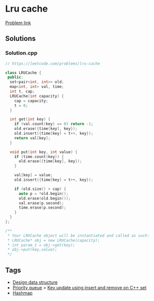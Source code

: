 # Lru cache

[Problem link](https://leetcode.com/problems/lru-cache)

## Solutions


### Solution.cpp
```cpp
// https://leetcode.com/problems/lru-cache

class LRUCache {
 public:
  set<pair<int, int>> old;
  map<int, int> val, time;
  int t, cap;
  LRUCache(int capacity) {
    cap = capacity;
    t = 0;
  }

  int get(int key) {
    if (val.count(key) == 0) return -1;
    old.erase({time[key], key});
    old.insert({time[key] = t++, key});
    return val[key];
  }

  void put(int key, int value) {
    if (time.count(key)) {
      old.erase({time[key], key});
    }

    val[key] = value;
    old.insert({time[key] = t++, key});

    if (old.size() > cap) {
      auto p = *old.begin();
      old.erase(old.begin());
      val.erase(p.second);
      time.erase(p.second);
    }
  }
};

/**
 * Your LRUCache object will be instantiated and called as such:
 * LRUCache* obj = new LRUCache(capacity);
 * int param_1 = obj->get(key);
 * obj->put(key,value);
 */
```
## Tags

* [Design data structure](/Collections/design-data-structure.md#design-data-structure)
* [Priority queue](/Collections/priority-queue.md#priority-queue) > [Key update using insert and remove on C++ set](/Collections/priority-queue.md#key-update-using-insert-and-remove-on-c---set)
* [Hashmap](/Collections/hashmap.md#hashmap)
